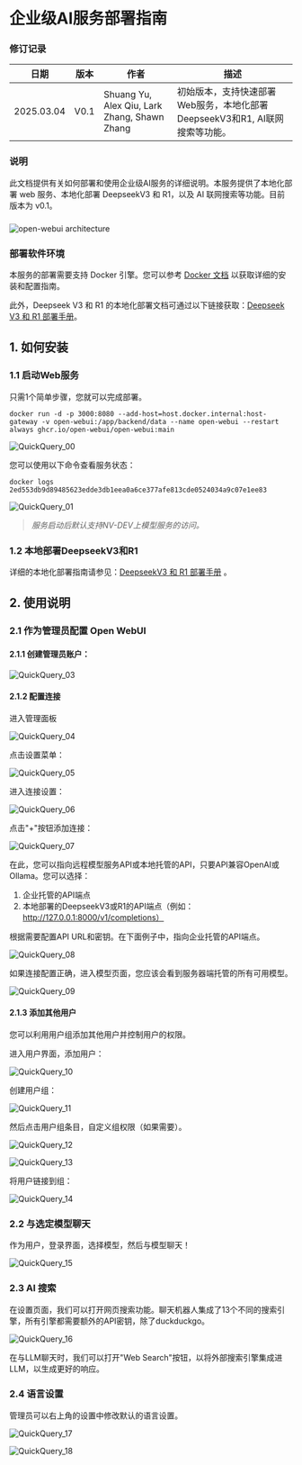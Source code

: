 # 企业级AI服务部署指南


### 修订记录

| 日期       | 版本 | 作者                                         | 描述                                                         |
| ---------- | ---- | -------------------------------------------- | ------------------------------------------------------------ |
| 2025.03.04 | V0.1 | Shuang Yu, Alex Qiu, Lark Zhang, Shawn Zhang | 初始版本，支持快速部署Web服务，本地化部署DeepseekV3和R1, AI联网搜索等功能。 |

### 说明

此文档提供有关如何部署和使用企业级AI服务的详细说明。本服务提供了本地化部署 web 服务、本地化部署 DeepseekV3 和 R1，以及 AI 联网搜索等功能。目前版本为 v0.1。

### 
![open-webui architecture](./images/QuickQuery_19.png)


### 部署软件环境

本服务的部署需要支持 Docker 引擎。您可以参考 [Docker 文档](https://docs.docker.com/engine/) 以获取详细的安装和配置指南。

此外，Deepseek V3 和 R1 的本地化部署文档可通过以下链接获取：[Deepseek V3 和 R1 部署手册](https://nvidia-my.sharepoint.com/personal/hanyueh_nvidia_com/_layouts/15/onedrive.aspx?id=%2Fpersonal%2Fhanyueh_nvidia_com%2FDocuments%2Fhhy%2FCustomers%2F幻方%2Fbenchmark%2F)。
<div style="page-break-after:always"></div>

## 1. 如何安装

### 1.1 启动Web服务

只需1个简单步骤，您就可以完成部署。

```shell
docker run -d -p 3000:8080 --add-host=host.docker.internal:host-gateway -v open-webui:/app/backend/data --name open-webui --restart always ghcr.io/open-webui/open-webui:main
```

![QuickQuery_00](./images/QuickQuery_00.png)

您可以使用以下命令查看服务状态：

```shell
docker logs 2ed553db9d89485623edde3db1eea0a6ce377afe813cde0524034a9c07e1ee83
```

![QuickQuery_01](./images/QuickQuery_01.png)

> *服务启动后默认支持NV-DEV上模型服务的访问。*

### 1.2 本地部署DeepseekV3和R1

详细的本地化部署指南请参见：[DeepseekV3 和 R1 部署手册](https://nvidia-my.sharepoint.com/personal/hanyueh_nvidia_com/_layouts/15/onedrive.aspx?id=%2Fpersonal%2Fhanyueh_nvidia_com%2FDocuments%2Fhhy%2FCustomers%2F幻方%2Fbenchmark%2F) 。


<div style="page-break-after:always"></div>

## 2. 使用说明

### 2.1 作为管理员配置 Open WebUI

#### 2.1.1 创建管理员账户：

![QuickQuery_03](./images/QuickQuery_03.png)

#### 2.1.2 配置连接

进入管理面板

![QuickQuery_04](./images/QuickQuery_04.png)

点击设置菜单：

![QuickQuery_05](./images/QuickQuery_05.png)

进入连接设置：

![QuickQuery_06](./images/QuickQuery_06.png)

点击"+"按钮添加连接：

![QuickQuery_07](./images/QuickQuery_07.png)

在此，您可以指向远程模型服务API或本地托管的API，只要API兼容OpenAI或Ollama。您可以选择：
1. 企业托管的API端点
2. 本地部署的DeepseekV3或R1的API端点（例如：http://127.0.0.1:8000/v1/completions）

根据需要配置API URL和密钥。在下面例子中，指向企业托管的API端点。

![QuickQuery_08](./images/QuickQuery_08.png)

如果连接配置正确，进入模型页面，您应该会看到服务器端托管的所有可用模型。

![QuickQuery_09](./images/QuickQuery_09.png)

####  2.1.3 添加其他用户

您可以利用用户组添加其他用户并控制用户的权限。

进入用户界面，添加用户：

![QuickQuery_10](./images/QuickQuery_10.png)

创建用户组：

![QuickQuery_11](./images/QuickQuery_11.png)

然后点击用户组条目，自定义组权限（如果需要）。

![QuickQuery_12](./images/QuickQuery_12.png)

![QuickQuery_13](./images/QuickQuery_13.png)

将用户链接到组：

![QuickQuery_14](./images/QuickQuery_14.png)

### 2.2 与选定模型聊天

作为用户，登录界面，选择模型，然后与模型聊天！

![QuickQuery_15](./images/QuickQuery_15.png)

### 2.3 AI 搜索

在设置页面，我们可以打开网页搜索功能。聊天机器人集成了13个不同的搜索引擎，所有引擎都需要额外的API密钥，除了duckduckgo。

![QuickQuery_16](./images/QuickQuery_16.png)

在与LLM聊天时，我们可以打开"Web Search"按钮，以将外部搜索引擎集成进LLM，以生成更好的响应。

### 2.4 语言设置
管理员可以右上角的设置中修改默认的语言设置。

![QuickQuery_17](./images/QuickQuery_17.png)

![QuickQuery_18](./images/QuickQuery_18.png)

